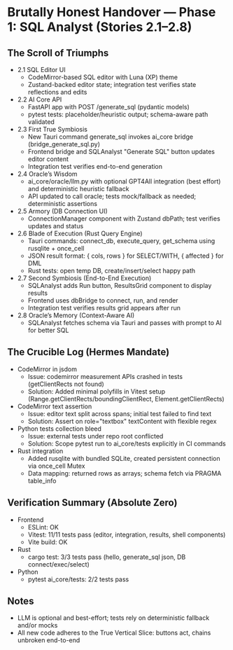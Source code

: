 # Brutally Honest Handover — Phase 1: SQL Analyst (Stories 2.1–2.8)

## The Scroll of Triumphs
- 2.1 SQL Editor UI
  - CodeMirror-based SQL editor with Luna (XP) theme
  - Zustand-backed editor state; integration test verifies state reflections and edits
- 2.2 AI Core API
  - FastAPI app with POST /generate_sql (pydantic models)
  - pytest tests: placeholder/heuristic output; schema-aware path validated
- 2.3 First True Symbiosis
  - New Tauri command generate_sql invokes ai_core bridge (bridge_generate_sql.py)
  - Frontend bridge and SQLAnalyst "Generate SQL" button updates editor content
  - Integration test verifies end-to-end generation
- 2.4 Oracle’s Wisdom
  - ai_core/oracle/llm.py with optional GPT4All integration (best effort) and deterministic heuristic fallback
  - API updated to call oracle; tests mock/fallback as needed; deterministic assertions
- 2.5 Armory (DB Connection UI)
  - ConnectionManager component with Zustand dbPath; test verifies updates and status
- 2.6 Blade of Execution (Rust Query Engine)
  - Tauri commands: connect_db, execute_query, get_schema using rusqlite + once_cell
  - JSON result format: { cols, rows } for SELECT/WITH, { affected } for DML
  - Rust tests: open temp DB, create/insert/select happy path
- 2.7 Second Symbiosis (End-to-End Execution)
  - SQLAnalyst adds Run button, ResultsGrid component to display results
  - Frontend uses dbBridge to connect, run, and render
  - Integration test verifies results grid appears after run
- 2.8 Oracle’s Memory (Context-Aware AI)
  - SQLAnalyst fetches schema via Tauri and passes with prompt to AI for better SQL

## The Crucible Log (Hermes Mandate)
- CodeMirror in jsdom
  - Issue: codemirror measurement APIs crashed in tests (getClientRects not found)
  - Solution: Added minimal polyfills in Vitest setup (Range.getClientRects/boundingClientRect, Element.getClientRects)
- CodeMirror text assertion
  - Issue: editor text split across spans; initial test failed to find text
  - Solution: Assert on role="textbox" textContent with flexible regex
- Python tests collection bleed
  - Issue: external tests under repo root conflicted
  - Solution: Scope pytest run to ai_core/tests explicitly in CI commands
- Rust integration
  - Added rusqlite with bundled SQLite, created persistent connection via once_cell Mutex
  - Data mapping: returned rows as arrays; schema fetch via PRAGMA table_info

## Verification Summary (Absolute Zero)
- Frontend
  - ESLint: OK
  - Vitest: 11/11 tests pass (editor, integration, results, shell components)
  - Vite build: OK
- Rust
  - cargo test: 3/3 tests pass (hello, generate_sql json, DB connect/exec/select)
- Python
  - pytest ai_core/tests: 2/2 tests pass

## Notes
- LLM is optional and best-effort; tests rely on deterministic fallback and/or mocks
- All new code adheres to the True Vertical Slice: buttons act, chains unbroken end-to-end

